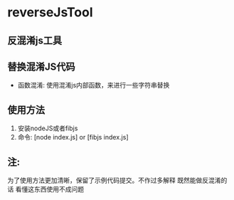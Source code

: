 # reverseJsTool
反混淆js工具
---

## 替换混淆JS代码
- 函数混淆: 使用混淆js内部函数，来进行一些字符串替换

## 使用方法
1. 安装nodeJS或者fibjs
2. 命令: [node index.js] or [fibjs index.js]

## 注:
为了使用方法更加清晰，保留了示例代码提交。不作过多解释 既然能做反混淆的话 看懂这东西使用不成问题
